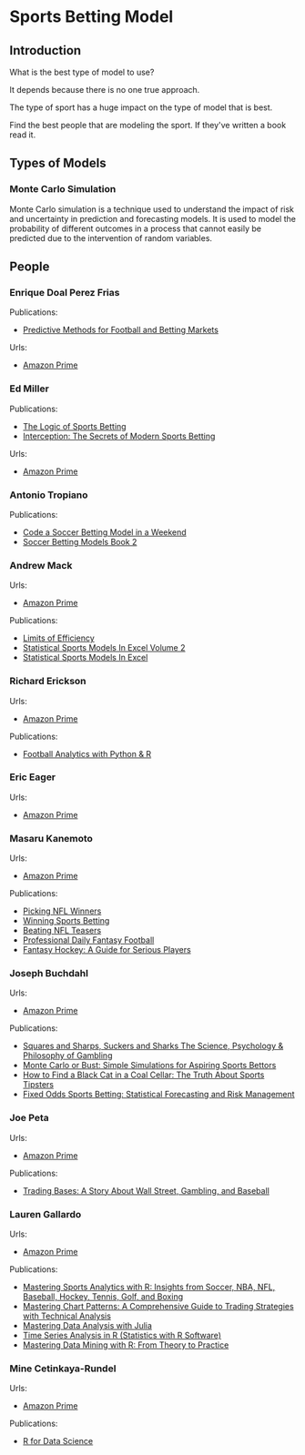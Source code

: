 # Sports Betting Model

## Introduction

What is the best type of model to use?

It depends because there is no one true approach.

The type of sport has a huge impact on the type of model that is best.

Find the best people that are modeling the sport.  If they've written a book read it.


## Types of Models

### Monte Carlo Simulation

Monte Carlo simulation is a technique used to understand the impact of risk and uncertainty in prediction and forecasting models. It is used to model the probability of different outcomes in a process that cannot easily be predicted due to the intervention of random variables.

## People

### Enrique Doal Perez Frias

Publications:

* [Predictive Methods for Football and Betting Markets](https://www.amazon.com/Predictive-Methods-Football-Betting-Markets-ebook/dp/B0BTFW3HCW/ref=sr_1_1?dib=eyJ2IjoiMSJ9.DrfRH_Rtnk4kw6QXUHCtqu8WS9U8f6mvEouuSVyDPYXQHBaDteeezWpPQ1XD5jOE.uxZCkmlBnvtDscE0mVtX96gWgfUK1HVopfGhO-ajCys&dib_tag=se&keywords=Predictive+methods+for+football+and+betting+markets&qid=1715943314&sr=8-1)

Urls:

* [Amazon Prime](https://www.amazon.com/stores/Enrique-D%C3%B3al-P%C3%A9rez-Fr%C3%ADas/author/B078ZXXV7R?ref=ap_rdr&isDramIntegrated=true&shoppingPortalEnabled=true)


### Ed Miller

Publications:

* [The Logic of Sports Betting](https://www.amazon.com/Logic-Sports-Betting-Ed-Miller-ebook/dp/B07RG6H8C2?ref_=ast_author_mpb)
* [Interception: The Secrets of Modern Sports Betting](https://www.amazon.com/Interception-Secrets-Modern-Sports-Betting/dp/B0CKTC45KY/?_encoding=UTF8&pd_rd_w=WNZBv&content-id=amzn1.sym.cf86ec3a-68a6-43e9-8115-04171136930a&pf_rd_p=cf86ec3a-68a6-43e9-8115-04171136930a&pf_rd_r=131-2635730-2193920&pd_rd_wg=mtQyB&pd_rd_r=14e01198-f991-4946-9fc2-4c0d3b2f8438&ref_=aufs_ap_sc_dsk)

Urls:

* [Amazon Prime](https://www.amazon.com/stores/author/B001K83GE8?ref_=ast_author_cabib)

### Antonio Tropiano

Publications:

* [Code a Soccer Betting Model in a Weekend](https://www.amazon.com/dp/B0CVBFZ9GR?binding=kindle_edition&ref_=ast_author_bsi)
* [Soccer Betting Models Book 2](https://www.amazon.com/dp/B0CVBFZ9GR?binding=kindle_edition&ref_=ast_author_bsi)

### Andrew Mack

Urls:

* [Amazon Prime](https://www.amazon.com/stores/author/B07SGMRCVD?ref_=ast_author_cabib)

Publications:

* [Limits of Efficiency](https://www.amazon.com/Limits-Efficiency-Andrew-Mack-ebook/dp/B0CPC8B2TC/?_encoding=UTF8&pd_rd_w=fGBPc&content-id=amzn1.sym.cf86ec3a-68a6-43e9-8115-04171136930a&pf_rd_p=cf86ec3a-68a6-43e9-8115-04171136930a&pf_rd_r=131-2635730-2193920&pd_rd_wg=Q2r1H&pd_rd_r=ca5acecb-db86-46f7-aca0-5e42ecf75cad&ref_=aufs_ap_sc_dsk)
* [Statistical Sports Models In Excel Volume 2](https://www.amazon.com/Statistical-Sports-Models-Excel-2-ebook/dp/B0843T76CP?ref_=ast_author_mpb)
* [Statistical Sports Models In Excel](https://www.amazon.com/Statistical-Sports-Models-Excel-Andrew/dp/1079013458/?_encoding=UTF8&pd_rd_w=fGBPc&content-id=amzn1.sym.cf86ec3a-68a6-43e9-8115-04171136930a&pf_rd_p=cf86ec3a-68a6-43e9-8115-04171136930a&pf_rd_r=131-2635730-2193920&pd_rd_wg=Q2r1H&pd_rd_r=ca5acecb-db86-46f7-aca0-5e42ecf75cad&ref_=aufs_ap_sc_dsk)

### Richard Erickson

Urls:

* [Amazon Prime](https://www.amazon.com/stores/author/B0C57PYT7L?ref_=ast_author_cabib)

Publications:

* [Football Analytics with Python & R](https://www.amazon.com/Football-Analytics-Python-Eric-Eager-ebook/dp/B0CFT93VWG?ref_=ast_author_mpb)

### Eric Eager

Urls:

* [Amazon Prime](https://www.amazon.com/stores/author/B0C5W8DPVD?ref_=ast_author_cabib)

### Masaru Kanemoto

Urls:

* [Amazon Prime](https://www.amazon.com/stores/author/B07KSBHCKB?ref_=ast_author_cabib)

Publications:

* [Picking NFL Winners](https://www.amazon.com/Picking-NFL-Winners-Statistical-Handicapping/dp/1731599773/?_encoding=UTF8&pd_rd_w=6xoeL&content-id=amzn1.sym.cf86ec3a-68a6-43e9-8115-04171136930a&pf_rd_p=cf86ec3a-68a6-43e9-8115-04171136930a&pf_rd_r=131-2635730-2193920&pd_rd_wg=Yma7l&pd_rd_r=c8ea35d2-3427-45bf-8229-de1dd7595a66&ref_=aufs_ap_sc_dsk)
* [Winning Sports Betting](https://www.amazon.com/Winning-Sports-Betting-Masaru-Kanemoto-ebook/dp/B07LGYGWNJ/?_encoding=UTF8&pd_rd_w=6xoeL&content-id=amzn1.sym.cf86ec3a-68a6-43e9-8115-04171136930a&pf_rd_p=cf86ec3a-68a6-43e9-8115-04171136930a&pf_rd_r=131-2635730-2193920&pd_rd_wg=Yma7l&pd_rd_r=c8ea35d2-3427-45bf-8229-de1dd7595a66&ref_=aufs_ap_sc_dsk)
* [Beating NFL Teasers](https://www.amazon.com/Beating-NFL-Teasers-Masaru-Kanemoto-ebook/dp/B07GZK7QJH/?_encoding=UTF8&pd_rd_w=6xoeL&content-id=amzn1.sym.cf86ec3a-68a6-43e9-8115-04171136930a&pf_rd_p=cf86ec3a-68a6-43e9-8115-04171136930a&pf_rd_r=131-2635730-2193920&pd_rd_wg=Yma7l&pd_rd_r=c8ea35d2-3427-45bf-8229-de1dd7595a66&ref_=aufs_ap_sc_dsk)
* [Professional Daily Fantasy Football](https://www.amazon.com/Professional-Fantasy-Football-Masaru-Kanemoto-ebook/dp/B07GR9WRQP/?_encoding=UTF8&pd_rd_w=6xoeL&content-id=amzn1.sym.cf86ec3a-68a6-43e9-8115-04171136930a&pf_rd_p=cf86ec3a-68a6-43e9-8115-04171136930a&pf_rd_r=131-2635730-2193920&pd_rd_wg=Yma7l&pd_rd_r=c8ea35d2-3427-45bf-8229-de1dd7595a66&ref_=aufs_ap_sc_dsk)
* [Fantasy Hockey: A Guide for Serious Players](https://www.amazon.com/Fantasy-Hockey-Guide-Serious-Players/dp/1790201950/?_encoding=UTF8&pd_rd_w=6xoeL&content-id=amzn1.sym.cf86ec3a-68a6-43e9-8115-04171136930a&pf_rd_p=cf86ec3a-68a6-43e9-8115-04171136930a&pf_rd_r=131-2635730-2193920&pd_rd_wg=Yma7l&pd_rd_r=c8ea35d2-3427-45bf-8229-de1dd7595a66&ref_=aufs_ap_sc_dsk)


### Joseph Buchdahl

Urls:

* [Amazon Prime](https://www.amazon.com/stores/author/B00J2FMFOI?ref_=ast_author_cabib)

Publications:

* [Squares and Sharps, Suckers and Sharks The Science, Psychology & Philosophy of Gambling](https://www.amazon.com/Squares-Sharps-Suckers-Sharks-Psychology-ebook/dp/B01GSNQ876/?_encoding=UTF8&pd_rd_w=oJidX&content-id=amzn1.sym.cf86ec3a-68a6-43e9-8115-04171136930a&pf_rd_p=cf86ec3a-68a6-43e9-8115-04171136930a&pf_rd_r=131-2635730-2193920&pd_rd_wg=n9Ndl&pd_rd_r=e623ab01-9fdb-47ea-b7a0-45264416530b&ref_=aufs_ap_sc_dsk)
* [Monte Carlo or Bust: Simple Simulations for Aspiring Sports Bettors](https://www.amazon.com/Monte-Carlo-Bust-Simulations-Aspiring/dp/0857304852/?_encoding=UTF8&pd_rd_w=oJidX&content-id=amzn1.sym.cf86ec3a-68a6-43e9-8115-04171136930a&pf_rd_p=cf86ec3a-68a6-43e9-8115-04171136930a&pf_rd_r=131-2635730-2193920&pd_rd_wg=n9Ndl&pd_rd_r=e623ab01-9fdb-47ea-b7a0-45264416530b&ref_=aufs_ap_sc_dsk)
* [How to Find a Black Cat in a Coal Cellar: The Truth About Sports Tipsters](https://www.amazon.com/How-Find-Black-Coal-Cellar/dp/1843440679/?_encoding=UTF8&pd_rd_w=oJidX&content-id=amzn1.sym.cf86ec3a-68a6-43e9-8115-04171136930a&pf_rd_p=cf86ec3a-68a6-43e9-8115-04171136930a&pf_rd_r=131-2635730-2193920&pd_rd_wg=n9Ndl&pd_rd_r=e623ab01-9fdb-47ea-b7a0-45264416530b&ref_=aufs_ap_sc_dsk)
* [Fixed Odds Sports Betting: Statistical Forecasting and Risk Management](https://www.amazon.com/Fixed-Odds-Sports-Betting-Statistical/dp/1843440199/?_encoding=UTF8&pd_rd_w=oJidX&content-id=amzn1.sym.cf86ec3a-68a6-43e9-8115-04171136930a&pf_rd_p=cf86ec3a-68a6-43e9-8115-04171136930a&pf_rd_r=131-2635730-2193920&pd_rd_wg=n9Ndl&pd_rd_r=e623ab01-9fdb-47ea-b7a0-45264416530b&ref_=aufs_ap_sc_dsk)


### Joe Peta

Urls:

* [Amazon Prime](https://www.amazon.com/stores/author/B0094TA8FU?ref_=ast_author_cabib)

Publications:

* [Trading Bases: A Story About Wall Street, Gambling, and Baseball](https://www.amazon.com/Trading-Bases-Joe-Peta-audiobook/dp/B00B4FB8QU/?_encoding=UTF8&pd_rd_w=Lv4xh&content-id=amzn1.sym.cf86ec3a-68a6-43e9-8115-04171136930a&pf_rd_p=cf86ec3a-68a6-43e9-8115-04171136930a&pf_rd_r=131-2635730-2193920&pd_rd_wg=xYU0b&pd_rd_r=f5fcb3e0-e6c3-47ae-995b-37b7d2139daf&ref_=aufs_ap_sc_dsk)


### Lauren Gallardo

Urls:

* [Amazon Prime](https://www.amazon.com/stores/author/B0CH8WXBM2?ref_=ast_author_cabib)

Publications:

* [Mastering Sports Analytics with R: Insights from Soccer, NBA, NFL, Baseball, Hockey, Tennis, Golf, and Boxing](https://www.amazon.com/Mastering-Sports-Analytics-Insights-Statistics-ebook/dp/B0CH98HFRC?ref_=ast_author_mpb)
* [Mastering Chart Patterns: A Comprehensive Guide to Trading Strategies with Technical Analysis](https://www.amazon.com/Mastering-Chart-Patterns-Comprehensive-Strategies-ebook/dp/B0CKC5HG6G/?_encoding=UTF8&pd_rd_w=EFDMN&content-id=amzn1.sym.cf86ec3a-68a6-43e9-8115-04171136930a&pf_rd_p=cf86ec3a-68a6-43e9-8115-04171136930a&pf_rd_r=131-2635730-2193920&pd_rd_wg=basji&pd_rd_r=97dc64d4-e0e1-404b-84be-a23ecacf9148&ref_=aufs_ap_sc_dsk)
* [Mastering Data Analysis with Julia](https://www.amazon.com/Mastering-Data-Analysis-Julia-Comprehensive/dp/B0CJ49HDV3/?_encoding=UTF8&pd_rd_w=EFDMN&content-id=amzn1.sym.cf86ec3a-68a6-43e9-8115-04171136930a&pf_rd_p=cf86ec3a-68a6-43e9-8115-04171136930a&pf_rd_r=131-2635730-2193920&pd_rd_wg=basji&pd_rd_r=97dc64d4-e0e1-404b-84be-a23ecacf9148&ref_=aufs_ap_sc_dsk)
* [Time Series Analysis in R (Statistics with R Software)](https://www.amazon.com/dp/B0CK9MR5WZ?binding=kindle_edition&ref_=ast_author_bsi)
* [Mastering Data Mining with R: From Theory to Practice](https://www.amazon.com/dp/B0CK9MR5WZ?binding=kindle_edition&ref_=ast_author_bsi)


### Mine Cetinkaya-Rundel

Urls:

* [Amazon Prime](https://www.amazon.com/stores/author/B0C7N4RB2B?ref_=ast_author_cabib)

Publications:

* [R for Data Science](https://www.amazon.com/R-Data-Science-Hadley-Wickham-ebook/dp/B0C7JKPC98?ref_=ast_author_mpb)

